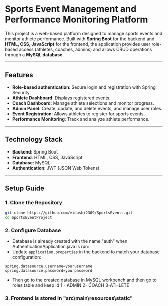 # Sports Event Management and Performance Monitoring Platform

This project is a web-based platform designed to manage sports events and monitor athlete performance. Built with **Spring Boot** for the backend and **HTML, CSS, JavaScript** for the frontend, the application provides user role-based access (athletes, coaches, admins) and allows CRUD operations through a **MySQL database**.

---

## Features
- **Role-based authentication**: Secure login and registration with Spring Security.
- **Athlete Dashboard**: Displays registered events.
- **Coach Dashboard**: Manage athlete selections and monitor progress.
- **Admin Panel**: Create, update, and delete events, and manage user roles.
- **Event Registration**: Allows athletes to register for sports events.
- **Performance Monitoring**: Track and analyze athlete performance.
---

## Technology Stack
- **Backend**: Spring Boot
- **Frontend**: HTML, CSS, JavaScript
- **Database**: MySQL
- **Authentication**: JWT (JSON Web Tokens)


---

## Setup Guide

### 1. Clone the Repository
```bash
git clone https://github.com/vidushi2309/SportsEvents.git
cd SportsEventProject
```

### 2. Configure Database
- Database is already created with the name "auth" when AuthenticationApplication.java is run:
- Update `application.properties` in the backend to match your database configuration:
```properties
spring.datasource.username=yourusername
spring.datasource.password=yourpassword
```
- Then go to the created database in MySQL workbench and then go to roles table and keep id 1 - ADMIN 2- COACH 3-ATHLETE
### 3. Frontend is stored in "src\main\resources\static"

